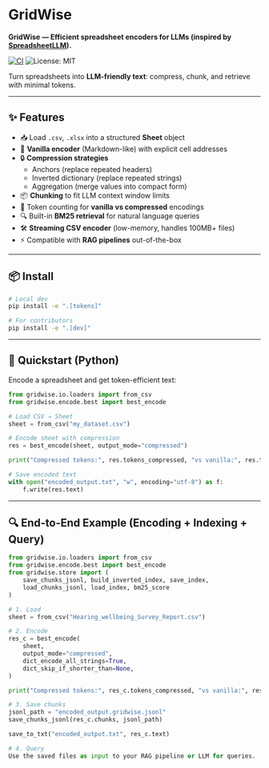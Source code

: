 # GridWise

**GridWise — Efficient spreadsheet encoders for LLMs (inspired by [SpreadsheetLLM](https://arxiv.org/abs/2407.09025)).**  

[![CI](https://github.com/sreeharsha06/gridwise/actions/workflows/ci.yml/badge.svg)](https://github.com/sreeharsha06/gridwise/actions/workflows/ci.yml)
![License: MIT](https://img.shields.io/badge/License-MIT-green.svg)

Turn spreadsheets into **LLM-friendly text**: compress, chunk, and retrieve with minimal tokens.

---

## ✨ Features
- 📥 Load `.csv`, `.xlsx` into a structured **Sheet** object  
- 📝 **Vanilla encoder** (Markdown-like) with explicit cell addresses  
- 🔒 **Compression strategies**  
  - Anchors (replace repeated headers)  
  - Inverted dictionary (replace repeated strings)  
  - Aggregation (merge values into compact form)  
- 📦 **Chunking** to fit LLM context window limits  
- 🔢 Token counting for **vanilla vs compressed** encodings  
- 🔍 Built-in **BM25 retrieval** for natural language queries  
- 🛠️ **Streaming CSV encoder** (low-memory, handles 100MB+ files)  
- ⚡ Compatible with **RAG pipelines** out-of-the-box  

---

## 📦 Install
```bash
# Local dev
pip install -e ".[tokens]"

# For contributors
pip install -e ".[dev]"
````

---

## 🚀 Quickstart (Python)

Encode a spreadsheet and get token-efficient text:

```python
from gridwise.io.loaders import from_csv
from gridwise.encode.best import best_encode

# Load CSV → Sheet
sheet = from_csv("my_dataset.csv")

# Encode sheet with compression
res = best_encode(sheet, output_mode="compressed")

print("Compressed tokens:", res.tokens_compressed, "vs vanilla:", res.tokens_vanilla)

# Save encoded text
with open("encoded_output.txt", "w", encoding="utf-8") as f:
    f.write(res.text)
```

---

## 🔍 End-to-End Example (Encoding + Indexing + Query)

```python
from gridwise.io.loaders import from_csv
from gridwise.encode.best import best_encode
from gridwise.store import (
    save_chunks_jsonl, build_inverted_index, save_index,
    load_chunks_jsonl, load_index, bm25_score
)

# 1. Load
sheet = from_csv("Hearing_wellbeing_Survey_Report.csv")

# 2. Encode
res_c = best_encode(
    sheet,
    output_mode="compressed",
    dict_encode_all_strings=True,
    dict_skip_if_shorter_than=None,
)

print("Compressed tokens:", res_c.tokens_compressed, "vs vanilla:", res_c.tokens_vanilla)

# 3. Save chunks
jsonl_path = "encoded_output.gridwise.jsonl"
save_chunks_jsonl(res_c.chunks, jsonl_path)

save_to_txt("encoded_output.txt", res_c.text)

# 4. Query
Use the saved files as input to your RAG pipeline or LLM for queries.
```
